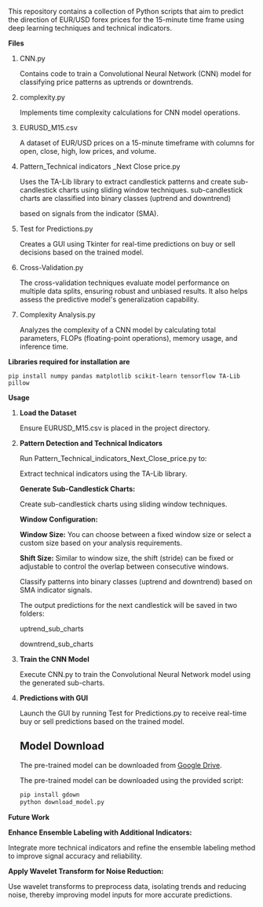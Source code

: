 This repository contains a collection of Python scripts that aim to predict the direction of EUR/USD forex prices for the 15-minute time frame using deep learning techniques and technical indicators.

**Files**
1. CNN.py
   
    Contains code to train a Convolutional Neural Network (CNN) model for classifying price patterns as uptrends or downtrends.
  
2. complexity.py
   
    Implements time complexity calculations for CNN model operations.

3. EURUSD_M15.csv

    A dataset of EUR/USD prices on a 15-minute timeframe with columns for open, close, high, low prices, and volume.

4. Pattern_Technical indicators _Next Close price.py
   
    Uses the TA-Lib library to extract candlestick patterns and create sub-candlestick charts using sliding window techniques. sub-candlestick charts are classified into binary classes (uptrend and downtrend)

    based on signals from the indicator (SMA).

5. Test for Predictions.py
   
    Creates a GUI using Tkinter for real-time predictions on buy or sell decisions based on the trained model.

6. Cross-Validation.py
   
   The cross-validation techniques evaluate model performance on multiple data splits, ensuring robust and unbiased results. It also helps assess the predictive model's generalization capability.
   
7. Complexity Analysis.py
   
   Analyzes the complexity of a CNN model by calculating total parameters, FLOPs (floating-point operations), memory usage, and inference time. 

**Libraries required for installation are** 

    pip install numpy pandas matplotlib scikit-learn tensorflow TA-Lib pillow

**Usage**
1. **Load the Dataset**
   
     Ensure EURUSD_M15.csv is placed in the project directory.

2. **Pattern Detection and Technical Indicators**

      Run Pattern_Technical_indicators_Next_Close_price.py to:
   
     Extract technical indicators using the TA-Lib library.
   
     **Generate Sub-Candlestick Charts:**
   
     Create sub-candlestick charts using sliding window techniques.
   
     **Window Configuration:**
   
     **Window Size:** You can choose between a fixed window size or select a custom size based on your analysis requirements.
   
     **Shift Size:** Similar to window size, the shift (stride) can be fixed or adjustable to control the overlap between consecutive windows.
   
     Classify patterns into binary classes (uptrend and downtrend) based on SMA indicator signals.
   
     The output predictions for the next candlestick will be saved in two folders:
   
     uptrend_sub_charts
   
     downtrend_sub_charts

4. **Train the CNN Model**
   
     Execute CNN.py to train the Convolutional Neural Network model using the generated sub-charts.
   
5. **Predictions with GUI**
   
     Launch the GUI by running Test for Predictions.py to receive real-time buy or sell predictions based on the trained model.

   ## Model Download

      The pre-trained model can be downloaded from [Google Drive](https://drive.google.com/uc?export=download&id=17ysi_Fld4-VKi67BznHhc0dJ-9CpEW6J).
      
      The pre-trained model can be downloaded using the provided script:
      
      ```bash
      pip install gdown
      python download_model.py


**Future Work**

**Enhance Ensemble Labeling with Additional Indicators:** 
   
   Integrate more technical indicators and refine the ensemble labeling method to improve signal accuracy and reliability.

**Apply Wavelet Transform for Noise Reduction:**
   
   Use wavelet transforms to preprocess data, isolating trends and reducing noise, thereby improving model inputs for more accurate predictions.
